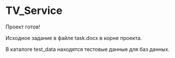 # TV_Service

Проект готов!

Исходное задание в файле task.docx в корне проекта.

В каталоге test_data находятся тестовые данные для баз данных.
